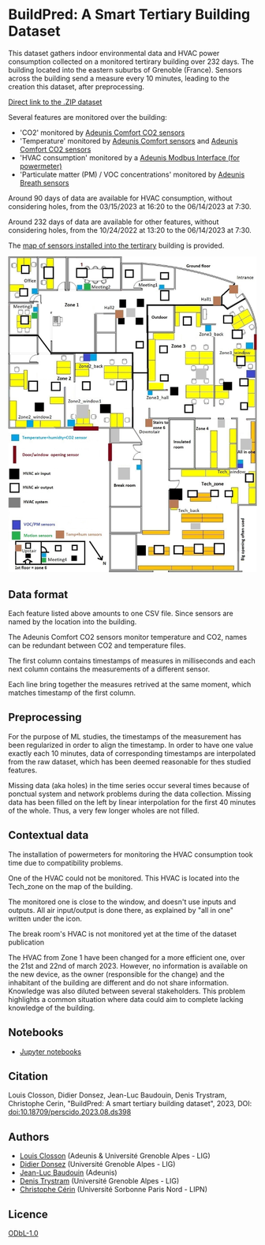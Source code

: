 # BuildPred: A Smart Tertiary Building Dataset

This dataset gathers indoor environmental data and HVAC power consumption collected on a monitored tertirary building over 232 days. The building located into the eastern suburbs of Grenoble (France). Sensors across the building send a measure every 10 minutes, leading to the creation this dataset, after preprocessing.

[Direct link to the .ZIP dataset](https://perscido.univ-grenoble-alpes.fr/datasets/DS398)

Several features are monitored over the building:
* 'CO2' monitored by [Adeunis Comfort CO2 sensors](https://www.adeunis.com/en/produit/iaq-co2-temperature-humidity/)
* 'Temperature' monitored by [Adeunis Comfort sensors](https://www.adeunis.com/en/produit/comfort-temperature-humidity-2/) and [Adeunis Comfort CO2 sensors](https://www.adeunis.com/en/produit/iaq-co2-temperature-humidity/)
* 'HVAC consumption' monitored by a [Adeunis Modbus Interface (for powermeter)](https://www.adeunis.com/en/produit/modbus-interface-for-modbus-slaves/)
* 'Particulate matter (PM) / VOC concentrations' monitored by [Adeunis Breath sensors](https://www.adeunis.com/en/produit/breath-indoor-air-quality/)

Around 90 days of data are available for HVAC consumption, without considering holes, from the 03/15/2023 at 16:20 to the 06/14/2023 at 7:30.

Around 232 days of data are available for other features, without considering holes, from the 10/24/2022 at 13:20 to the 06/14/2023 at 7:30.

The [map of sensors installed into the tertirary](https://github.com/CampusIoT/datasets/tree/main/BuildPred/ground_plan_sensors.jpg) building is provided.

![map of sensors installed into the tertirary](https://raw.githubusercontent.com/CampusIoT/datasets/main/BuildPred/ground_plan_sensors.jpg)

## Data format

Each feature listed above amounts to one CSV file. Since sensors are named by the location into the building.

The Adeunis Comfort CO2 sensors monitor temperature and CO2, names can be redundant between CO2 and temperature files.

The first column contains timestamps of measures in milliseconds and each next column contains the measurements of a different sensor.

Each line bring together the measures retrived at the same moment, which matches timestamp of the first column.

## Preprocessing

For the purpose of ML studies, the timestamps of the measurement has been regularized in order to align the timestamp. In order to have one value exactly each 10 minutes, data of corresponding timestamps are interpolated from the raw dataset, which has been deemed reasonable for thes studied features.

Missing data (aka holes) in the time series occur several times because of ponctual system and network problems during the data collection. Missing data has been filled on the left by linear interpolation for the first 40 minutes of the whole. Thus, a very few longer wholes are not filled.

## Contextual data

The installation of powermeters for monitoring the HVAC consumption took time due to compatibility problems.

One of the HVAC could not be monitored. This HVAC is located into the Tech_zone on the map of the building.

The monitored one is close to the window, and doesn't use inputs and outputs. All air input/output is done there, as explained by "all in one" written under the icon.

The break room's HVAC is not monitored yet at the time of the dataset publication

The HVAC from Zone 1 have been changed for a more efficient one, over the 21st and 22nd of march 2023. However, no information is available on the new device, as the owner (responsible for the change) and the inhabitant of the building are different and do not share information. Knowledge was also diluted between several stakeholders. This problem highlights a common situation where data could aim to complete lacking knowledge of the building.

## Notebooks

* [Jupyter notebooks](https://github.com/CampusIoT/datasets/tree/main/BuildPred/notebooks)

## Citation

Louis Closson, Didier Donsez, Jean-Luc Baudouin, Denis Trystram, Christophe Cerin, "BuildPred: A smart tertiary building dataset", 2023, DOI: [doi:10.18709/perscido.2023.08.ds398](https://doi.org/10.18709/perscido.2023.08.ds398)

## Authors

* [Louis Closson](https://www.linkedin.com/in/louis-closson-435341171/) (Adeunis & Université Grenoble Alpes - LIG)
* [Didier Donsez](https://www.linkedin.com/in/didierdonsez/) (Université Grenoble Alpes - LIG)
* [Jean-Luc Baudouin](https://www.linkedin.com/in/jean-luc-baudouin-08389614/) (Adeunis)
* [Denis Trystram](https://www.linkedin.com/in/denis-trystram-a211174/) (Université Grenoble Alpes - LIG)
* [Christophe Cérin](https://www.linkedin.com/in/christophe-c%C3%A9rin-829a3926/) (Université Sorbonne Paris Nord - LIPN)

## Licence

[ODbL-1.0](https://spdx.org/licenses/ODbL-1.0.html#licenseText)

